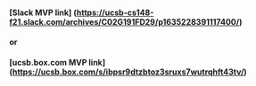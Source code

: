#### [Slack MVP link] (https://ucsb-cs148-f21.slack.com/archives/C02G191FD29/p1635228391117400/)

#### or

#### [ucsb.box.com MVP link] (https://ucsb.box.com/s/ibpsr9dtzbtoz3sruxs7wutrqhft43tv/)